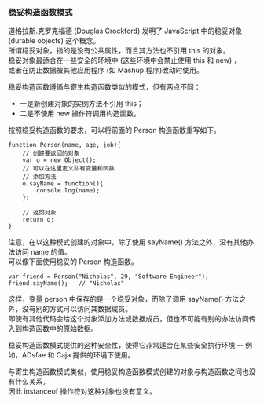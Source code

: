 ### 稳妥构造函数模式

道格拉斯.克罗克福德 (Douglas Crockford) 发明了 JavaScript 中的稳妥对象 (durable objects) 这个概念。  
所谓稳妥对象，指的是没有公共属性，而且其方法也不引用 this 的对象。  
稳妥对象最适合在一些安全的环境中 (这些环境中会禁止使用 this 和 new) ，  
或者在防止数据被其他应用程序 (如 Mashup 程序)改动时使用。  

稳妥构造函数遵循与寄生构造函数类似的模式，但有两点不同：  
 - 一是新创建对象的实例方法不引用 this；  
 - 二是不使用 new 操作符调用构造函数。  
 
按照稳妥构造函数的要求，可以将前面的 Person 构造函数重写如下。

	function Person(name, age, job){
    	// 创建要返回的对象
        var o = new Object();
        // 可以在这里定义私有变量和函数
		// 添加方法 
        o.sayName = function(){
        	console.log(name); 
        };

        // 返回对象
        return o;
    }

注意，在以这种模式创建的对象中，除了使用 sayName() 方法之外，没有其他办法访问 name 的值。  
可以像下面使用稳妥的 Person 构造函数。

	var friend = Person("Nicholas", 29, "Software Engineer");
    friend.sayName();   // "Nicholas"

这样，变量 person 中保存的是一个稳妥对象，而除了调用 sayName() 方法之外，没有别的方式可以访问其数据成员。  
即使有其他代码会给这个对象添加方法或数据成员，但也不可能有别的办法访问传入到构造函数中的原始数据。  

稳妥构造函数模式提供的这种安全性，使得它非常适合在某些安全执行环境 -- 例如，ADsfae 和 Caja 提供的环境下使用。  

与寄生构造函数模式类似，使用稳妥构造函数模式创建的对象与构造函数之间也没有什么关系，  
因此 instanceof 操作符对这种对象也没有意义。  

 
